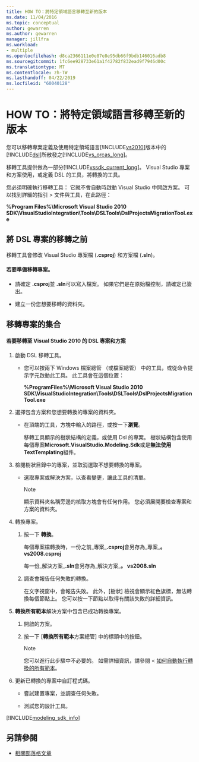 ```yaml
---
title: HOW TO：將特定領域語言移轉至新的版本
ms.date: 11/04/2016
ms.topic: conceptual
author: gewarren
ms.author: gewarren
manager: jillfra
ms.workload:
- multiple
ms.openlocfilehash: d8ca2366111e0e87e8e95db66f9bdb146016adb8
ms.sourcegitcommit: 1fc6ee928733e61a1f42782f832ead9f7946d00c
ms.translationtype: MT
ms.contentlocale: zh-TW
ms.lasthandoff: 04/22/2019
ms.locfileid: "60040128"
---
```

# <a name="how-to-migrate-a-domain-specific-language-to-a-new-version"></a>HOW TO：將特定領域語言移轉至新的版本
您可以移轉專案定義及使用特定領域語言[!INCLUDE[vs2010](../misc/includes/vs2010_md.md)]版本中的[!INCLUDE[dsl](../modeling/includes/dsl_md.md)]所散發之[!INCLUDE[vs_orcas_long](../debugger/includes/vs_orcas_long_md.md)]。

 移轉工具提供做為一部分[!INCLUDE[vssdk_current_long](../misc/includes/vssdk_current_long_md.md)]。 Visual Studio 專案和方案使用，或定義 DSL 的工具，將轉換的工具。

 您必須明確執行移轉工具： 它就不會自動時啟動 Visual Studio 中開啟方案。 可以找到詳細的指引 > 文件與工具，在此路徑：

 **%Program Files%\Microsoft Visual Studio 2010 SDK\VisualStudioIntegration\Tools\DSLTools\DslProjectsMigrationTool.exe**

## <a name="before-you-migrate-your-dsl-projects"></a>將 DSL 專案的移轉之前
 移轉工具會修改 Visual Studio 專案檔 (**.csproj**) 和方案檔 (**.sln**)。

#### <a name="to-prepare-projects-for-migration"></a>若要準備移轉專案。

- 請確定 **.csproj**並 **.sln**可以寫入檔案。 如果它們是在原始檔控制，請確定已簽出。

- 建立一份您想要移轉的資料夾。

## <a name="migrating-a-collection-of-projects"></a>移轉專案的集合

#### <a name="to-migrate-dsl-projects-and-solutions-to-visual-studio-2010"></a>若要移轉至 Visual Studio 2010 的 DSL 專案和方案

1. 啟動 DSL 移轉工具。

   - 您可以按兩下 Windows 檔案總管 （或檔案總管） 中的工具，或從命令提示字元啟動此工具。 此工具會在這個位置：

        **%ProgramFiles%\Microsoft Visual Studio 2010 SDK\VisualStudioIntegration\Tools\DSLTools\DslProjectsMigrationTool.exe**

2. 選擇包含方案和您想要轉換的專案的資料夾。

   - 在頂端的工具，方塊中輸入的路徑，或按一下**瀏覽**。

     移轉工具顯示的樹狀結構的定義，或使用 Dsl 的專案。 樹狀結構包含使用每個專案**Microsoft.VisualStudio.Modeling.Sdk**或是**無法使用 TextTemplating**組件。

3. 檢閱樹狀目錄中的專案，並取消選取不想要轉換的專案。

   - 選取專案或解決方案，以查看變更，讓此工具的清單。

       > [!NOTE]
       >  顯示資料夾名稱旁邊的核取方塊會有任何作用。 您必須展開要檢查專案和方案的資料夾。

4. 轉換專案。

   1. 按一下 **轉換**。

        每個專案檔轉換時，一份之前_專案_**.csproj**會另存為_專案_**。 vs2008.csproj**

        每一份_解決方案_**.sln**會另存為_解決方案_**。 vs2008.sln**

   2. 調查會報告任何失敗的轉換。

        在文字視窗中，會報告失敗。 此外，[樹狀] 檢視會顯示紅色旗標，無法轉換每個節點上。 您可以按一下節點以取得有關該失敗的詳細資訊。

5. **轉換所有範本**解決方案中包含已成功轉換專案。

   1. 開啟的方案。

   2. 按一下 [**轉換所有範本**方案總管] 中的標頭中的按鈕。

       > [!NOTE]
       >  您可以進行此步驟中不必要的。 如需詳細資訊，請參閱 <<c0> [ 如何自動執行轉換的所有範本](/previous-versions/visualstudio/visual-studio-2012/ff521399\(v\=vs.110\))。

6. 更新已轉換的專案中自訂程式碼。

   - 嘗試建置專案，並調查任何失敗。

   - 測試您的設計工具。

[!INCLUDE[modeling_sdk_info](includes/modeling_sdk_info.md)]

## <a name="see-also"></a>另請參閱

- [相關部落格文章](https://devblogs.microsoft.com/devops/the-visual-studio-modeling-sdk-is-now-available-with-visual-studio-2017/)
